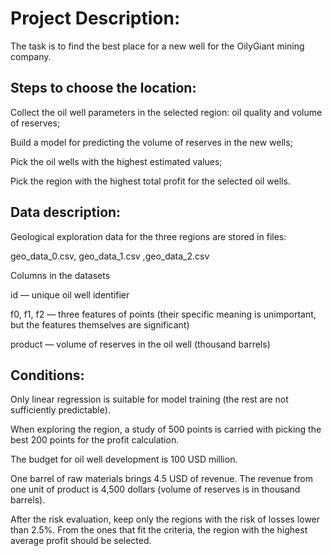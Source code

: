 # Project Description:

The task is to find the best place for a new well for the OilyGiant mining company.

## Steps to choose the location:

Collect the oil well parameters in the selected region: oil quality and volume of reserves;

Build a model for predicting the volume of reserves in the new wells;

Pick the oil wells with the highest estimated values;

Pick the region with the highest total profit for the selected oil wells.

## Data description:

Geological exploration data for the three regions are stored in files:

geo_data_0.csv, geo_data_1.csv ,geo_data_2.csv

Columns in the datasets

id — unique oil well identifier

f0, f1, f2 — three features of points (their specific meaning is unimportant, but the features themselves are significant)

product — volume of reserves in the oil well (thousand barrels)

## Conditions:

Only linear regression is suitable for model training (the rest are not sufficiently predictable).

When exploring the region, a study of 500 points is carried with picking the best 200 points for the profit calculation.

The budget for oil well development is 100 USD million.

One barrel of raw materials brings 4.5 USD of revenue. The revenue from one unit of product is 4,500 dollars (volume of reserves is in thousand barrels).

After the risk evaluation, keep only the regions with the risk of losses lower than 2.5%. From the ones that fit the criteria, the region with the highest average profit should be selected.
